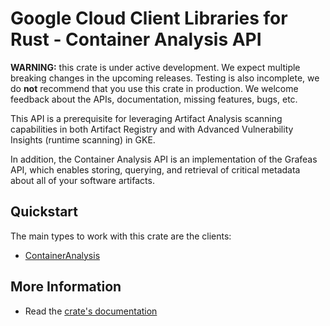 # Google Cloud Client Libraries for Rust - Container Analysis API

<!-- Code generated by sidekick. DO NOT EDIT. -->

**WARNING:** this crate is under active development. We expect multiple breaking
changes in the upcoming releases. Testing is also incomplete, we do **not**
recommend that you use this crate in production. We welcome feedback about the
APIs, documentation, missing features, bugs, etc.

This API is a prerequisite for leveraging Artifact Analysis
scanning capabilities in both Artifact Registry and with Advanced
Vulnerability Insights (runtime scanning) in GKE.

In addition, the Container Analysis API is an implementation of the
Grafeas API, which enables storing, querying, and retrieval of critical
metadata
about all of your software artifacts.

## Quickstart

The main types to work with this crate are the clients:

* [ContainerAnalysis]

## More Information

* Read the [crate's documentation](https://docs.rs/google-cloud-containeranalysis-v1/latest/google-cloud-containeranalysis-v1)

[ContainerAnalysis]: https://docs.rs/google-cloud-containeranalysis-v1/latest/google_cloud_containeranalysis_v1/client/struct.ContainerAnalysis.html
